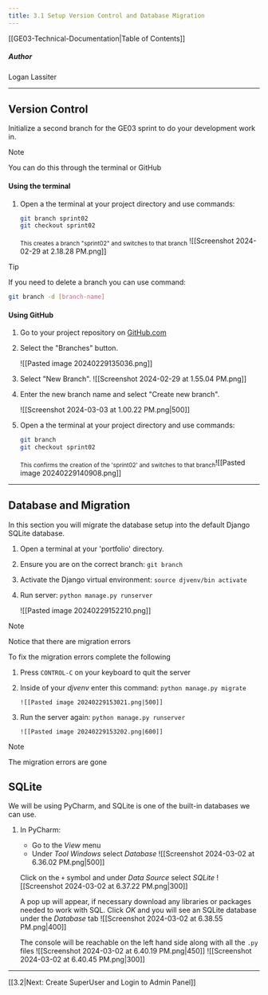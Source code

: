 ```yaml
---
title: 3.1 Setup Version Control and Database Migration
---
```

[[GE03-Technical-Documentation|Table of Contents]]
##### Author
Logan Lassiter

***
## Version Control

Initialize a second branch for the GE03 sprint to do your development work in.

>[!note]
> You can do this through the terminal or GitHub
>

#### Using the terminal

1. Open a the terminal at your project directory and use commands:
	``` bash
	git branch sprint02
	git checkout sprint02
	```

     <sub>This creates a branch "sprint02" and switches to that branch</sub>
     ![[Screenshot 2024-02-29 at 2.18.28 PM.png]]

>[!tip]
>If you need to delete a branch you can use command: 
>```bash 
>git branch -d [branch-name]
>```

#### Using GitHub

1. Go to your project repository on [GitHub.com](https://github.com) 
   
2. Select the "Branches" button.

	![[Pasted image 20240229135036.png]]

3.  Select "New Branch".
	   ![[Screenshot 2024-02-29 at 1.55.04 PM.png]]
   
4. Enter the new branch name and select "Create new branch".

	![[Screenshot 2024-03-03 at 1.00.22 PM.png|500]]
   
5. Open a the terminal at your project directory and use commands:
   
	```bash
	git branch
	git checkout sprint02
	```

      <sub>This confirms the creation of the 'sprint02' and switches to that branch</sub>![[Pasted image 20240229140908.png]]

***
## Database and Migration

In this section you will migrate the database setup into the default Django SQLite database.
1. Open a terminal at your 'portfolio' directory.
2. Ensure you are on the correct branch: `git branch`
3. Activate the Django virtual environment: `source djvenv/bin activate`
4. Run server: `python manage.py runserver`
   
	![[Pasted image 20240229152210.png]]
	
>[!note]
>Notice that there are migration errors

To fix the migration errors complete the following
1. Press `CONTROL-C` on your keyboard to quit the server
2. Inside of your *djvenv* enter this command: `python manage.py migrate`

	   ![[Pasted image 20240229153021.png|500]]

3. Run the server again: `python manage.py runserver`

	   ![[Pasted image 20240229153202.png|600]]
   
>[!Note]
>The migration errors are gone

## SQLite

We will be using PyCharm, and SQLite is one of the built-in databases we can use.

1. In PyCharm:
	- Go to the *View* menu
	- Under *Tool Windows* select *Database*
	![[Screenshot 2024-03-02 at 6.36.02 PM.png|500]]
	
	Click on the `+` symbol and under *Data Source* select *SQLite*
	![[Screenshot 2024-03-02 at 6.37.22 PM.png|300]]
	
	A pop up will appear, if necessary download any libraries or packages needed to work with SQL. Click *OK* and you will see an SQLite database under the *Database* tab
	![[Screenshot 2024-03-02 at 6.38.55 PM.png|400]]
	
	The console will be reachable on the left hand side along with all the `.py` files
	![[Screenshot 2024-03-02 at 6.40.19 PM.png|450]]
	![[Screenshot 2024-03-02 at 6.40.45 PM.png|300]]


***

[[3.2|Next: Create SuperUser and Login to Admin Panel]]